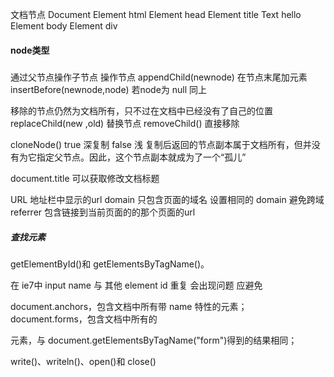 文档节点
Document 
    Element html
        Element head
            Element title
                Text hello
        Element body
            Element div
#### node类型

##### 
通过父节点操作子节点
操作节点
    appendChild(newnode) 在节点末尾加元素
    insertBefore(newnode,node)    若node为 null  同上

移除的节点仍然为文档所有，只不过在文档中已经没有了自己的位置
    replaceChild(new ,old) 替换节点
    removeChild()    直接移除   


cloneNode() true 深复制 false 浅 
复制后返回的节点副本属于文档所有，但并没有为它指定父节点。因此，这个节点副本就成为了一个“孤儿” 


document.title  可以获取修改文档标题

URL 地址栏中显示的url 
domain 只包含页面的域名  设置相同的 domain 避免跨域
referrer   包含链接到当前页面的的那个页面的url


##### 查找元素
getElementById()和 getElementsByTagName()。

在 ie7中  input  name 与 其他 element id 重复 会出现问题 应避免 

document.anchors，包含文档中所有带 name 特性的<a>元素；
document.forms，包含文档中所有的<form>元素，与 document.getElementsByTagName("form")得到的结果相同；



write()、writeln()、open()和 close()



















